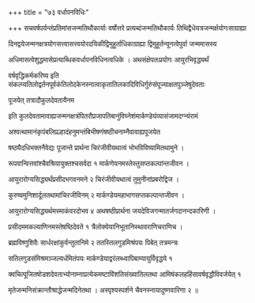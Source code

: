+++
title = "७३ वर्धापनविधिः"

+++
सचवर्षपर्यन्तंप्रतिमांसजन्मतिथौकार्याः वर्षोत्तरे प्रत्यब्दंजन्मतिथौकार्यः तिथिद्वैधेयत्रजन्मर्क्षयोगःसाग्राह्या

दिनद्वयेजन्मनक्षत्रयोगसत्त्वासत्त्वयोरदयिकीद्विमुहूर्ताधिकाग्राह्या द्विमुहूर्तन्यूनत्वेपुर्वा जन्ममासस्य

अधिमासत्वेशुद्धमासेप्रत्याब्धिकवर्धापनविधिनत्वधिके । अथसंक्षेपतःप्रयोगः आयुरभिवृद्ध्यर्थं

वर्षवृद्धिकर्मकरिष्य इति संकल्प्यतिलोद्वर्तनपूर्वकंतिलोदकेनस्नात्वाकृतातिलकादिविधिर्गुरुंसंपूज्याक्षतपुञ्जेषुदेवताः

पूजयेत् तत्रादौकुलदेवतायैनम

इति कुलदेवतामावाह्यजन्मनक्षत्रंपितरौप्रजापतिबानुंविघ्नेशंमार्कण्डेयंव्यासंजामदग्न्यंरामं

अश्वत्थामानंकृपंबलिप्रल्हादंहनुमन्तंबिभीषणंषष्ठीचनाम्नैवावाह्यपूजयेत

षष्ठ्यैदधिभक्तनैवेद्यः पूजान्ते प्रार्थना चिरंजीवीयथात्वं भोभविविष्यामितथामुने ।

रूपवान्वित्तवांश्चैवश्रियायुक्तश्चसर्वदा १ मार्कणेयनमस्तेस्तुसप्तकल्पांन्तजीवन ।

आयुरारोग्यसिद्ध्यर्थंप्रसीदभगवनमने २ चिरंजीवीयथात्वं तुमुनीनांप्रबरोद्विज ।

कुरुष्वमुनिशार्दूलतथामांचिरजीविनम् २ मार्कण्डेयमहाभागसप्तकल्पान्तजीवन ।

आयुरारोग्यसिद्ध्यर्थमस्माकंवरदोभव ४ अथषष्ठीप्रार्थना जयदेविजगन्मातर्जगदानन्दकारिणी ।

प्रसीदममकल्याणिनमस्तेषष्ठिदेवते १ त्रैलोक्येयानिभूतानिस्थावराणिचराणिच ।

ब्रह्मविष्णुशिवैः सार्धरक्षांकुर्वन्तुतानिमे २ ततस्तिलगुडमिश्रंपयः पिबेत् तत्रमन्त्रः

सतिलगुडसंमिश्रमञ्जल्यर्धमितंपयः मार्कण्डेयाद्वरंलब्ध्वापिबाम्यायुर्विवृद्धये १

क्वचित्पूजितषोडशदेवताभ्योनाम्नाप्रत्येकमष्टाविंशतिसंख्यातिलतथा आमिषंकलहहिंसावर्षवृद्धौविवर्जयेत् १

मृतेजन्मनिसंक्रान्तौश्राद्धेजन्मदिनेतथा । अस्पृश्यस्पर्शने चैवनस्नायादुष्णवारिणा २ ॥
